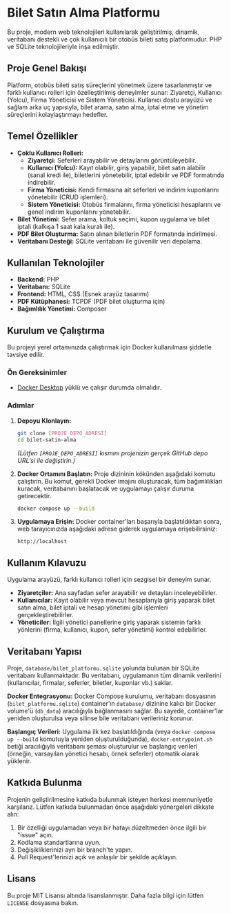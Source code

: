 # Bilet Satın Alma Platformu

Bu proje, modern web teknolojileri kullanılarak geliştirilmiş, dinamik, veritabanı destekli ve çok kullanıcılı bir otobüs bileti satış platformudur. PHP ve SQLite teknolojileriyle inşa edilmiştir.

## Proje Genel Bakışı

Platform, otobüs bileti satış süreçlerini yönetmek üzere tasarlanmıştır ve farklı kullanıcı rolleri için özelleştirilmiş deneyimler sunar: Ziyaretçi, Kullanıcı (Yolcu), Firma Yöneticisi ve Sistem Yöneticisi. Kullanıcı dostu arayüzü ve sağlam arka uç yapısıyla, bilet arama, satın alma, iptal etme ve yönetim süreçlerini kolaylaştırmayı hedefler.

## Temel Özellikler

*   **Çoklu Kullanıcı Rolleri:**
    *   **Ziyaretçi:** Seferleri arayabilir ve detaylarını görüntüleyebilir.
    *   **Kullanıcı (Yolcu):** Kayıt olabilir, giriş yapabilir, bilet satın alabilir (sanal kredi ile), biletlerini yönetebilir, iptal edebilir ve PDF formatında indirebilir.
    *   **Firma Yöneticisi:** Kendi firmasına ait seferleri ve indirim kuponlarını yönetebilir (CRUD işlemleri).
    *   **Sistem Yöneticisi:** Otobüs firmalarını, firma yöneticisi hesaplarını ve genel indirim kuponlarını yönetebilir.
*   **Bilet Yönetimi:** Sefer arama, koltuk seçimi, kupon uygulama ve bilet iptali (kalkışa 1 saat kala kuralı ile).
*   **PDF Bilet Oluşturma:** Satın alınan biletlerin PDF formatında indirilmesi.
*   **Veritabanı Desteği:** SQLite veritabanı ile güvenilir veri depolama.

## Kullanılan Teknolojiler

*   **Backend:** PHP
*   **Veritabanı:** SQLite
*   **Frontend:** HTML, CSS (Esnek arayüz tasarımı)
*   **PDF Kütüphanesi:** TCPDF (PDF bilet oluşturma için)
*   **Bağımlılık Yönetimi:** Composer

## Kurulum ve Çalıştırma

Bu projeyi yerel ortamınızda çalıştırmak için Docker kullanılması şiddetle tavsiye edilir.

### Ön Gereksinimler

*   [Docker Desktop](https://www.docker.com/products/docker-desktop) yüklü ve çalışır durumda olmalıdır.

### Adımlar

1.  **Depoyu Klonlayın:**
    ```bash
    git clone [PROJE_DEPO_ADRESİ]
    cd bilet-satin-alma
    ```
    *(Lütfen `[PROJE_DEPO_ADRESİ]` kısmını projenizin gerçek GitHub depo URL'si ile değiştirin.)*

2.  **Docker Ortamını Başlatın:**
    Proje dizininin kökünden aşağıdaki komutu çalıştırın. Bu komut, gerekli Docker imajını oluşturacak, tüm bağımlılıkları kuracak, veritabanını başlatacak ve uygulamayı çalışır duruma getirecektir.
    ```bash
    docker compose up --build
    ```

3.  **Uygulamaya Erişin:**
    Docker container'ları başarıyla başlatıldıktan sonra, web tarayıcınızda aşağıdaki adrese giderek uygulamaya erişebilirsiniz:
    ```
    http://localhost
    ```

## Kullanım Kılavuzu

Uygulama arayüzü, farklı kullanıcı rolleri için sezgisel bir deneyim sunar.

*   **Ziyaretçiler:** Ana sayfadan sefer arayabilir ve detayları inceleyebilirler.
*   **Kullanıcılar:** Kayıt olabilir veya mevcut hesaplarıyla giriş yaparak bilet satın alma, bilet iptali ve hesap yönetimi gibi işlemleri gerçekleştirebilirler.
*   **Yöneticiler:** İlgili yönetici panellerine giriş yaparak sistemin farklı yönlerini (firma, kullanıcı, kupon, sefer yönetimi) kontrol edebilirler.

## Veritabanı Yapısı

Proje, `database/bilet_platformu.sqlite` yolunda bulunan bir SQLite veritabanı kullanmaktadır. Bu veritabanı, uygulamanın tüm dinamik verilerini (kullanıcılar, firmalar, seferler, biletler, kuponlar vb.) saklar.

**Docker Entegrasyonu:**
Docker Compose kurulumu, veritabanı dosyasının (`bilet_platformu.sqlite`) container'ın `database/` dizinine kalıcı bir Docker volume'ü (`db_data`) aracılığıyla bağlanmasını sağlar. Bu sayede, container'lar yeniden oluşturulsa veya silinse bile veritabanı verileriniz korunur.

**Başlangıç Verileri:**
Uygulama ilk kez başlatıldığında (veya `docker compose up --build` komutuyla yeniden oluşturulduğunda), `docker-entrypoint.sh` betiği aracılığıyla veritabanı şeması oluşturulur ve başlangıç verileri (örneğin, varsayılan yönetici hesabı, örnek seferler) otomatik olarak yüklenir.

## Katkıda Bulunma

Projenin geliştirilmesine katkıda bulunmak isteyen herkesi memnuniyetle karşılarız. Lütfen katkıda bulunmadan önce aşağıdaki yönergeleri dikkate alın:

1.  Bir özelliği uygulamadan veya bir hatayı düzeltmeden önce ilgili bir "issue" açın.
2.  Kodlama standartlarına uyun.
3.  Değişikliklerinizi ayrı bir branch'te yapın.
4.  Pull Request'lerinizi açık ve anlaşılır bir şekilde açıklayın.

## Lisans

Bu proje MIT Lisansı altında lisanslanmıştır. Daha fazla bilgi için lütfen `LICENSE` dosyasına bakın.
